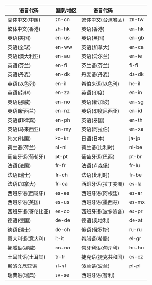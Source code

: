 | 语言代码           | 国家/地区 | 语言代码           |       |
| ------------------ | --------- | ------------------ | ----- |
| 简体中文(中国)     | zh-cn     | 繁体中文(台湾地区) | zh-tw |
| 繁体中文(香港)     | zh-hk     | 英语(香港)         | en-hk |
| 英语(美国)         | en-us     | 英语(英国)         | en-gb |
| 英语(全球)         | en-ww     | 英语(加拿大)       | en-ca |
| 英语(澳大利亚)     | en-au     | 英语(爱尔兰)       | en-ie |
| 英语(芬兰)         | en-fi     | 芬兰语(芬兰)       | fi-fi |
| 英语(丹麦)         | en-dk     | 丹麦语(丹麦)       | da-dk |
| 英语(以色列)       | en-il     | 希伯来语(以色列)   | he-il |
| 英语(南非)         | en-za     | 英语(印度)         | en-in |
| 英语(挪威)         | en-no     | 英语(新加坡)       | en-sg |
| 英语(新西兰)       | en-nz     | 英语(印度尼西亚)   | en-id |
| 英语(菲律宾)       | en-ph     | 英语(泰国)         | en-th |
| 英语(马来西亚)     | en-my     | 英语(阿拉伯)       | en-xa |
| 韩文(韩国)         | ko-kr     | 日语(日本)         | ja-jp |
| 荷兰语(荷兰)       | nl-nl     | 荷兰语(比利时)     | nl-be |
| 葡萄牙语(葡萄牙)   | pt-pt     | 葡萄牙语(巴西)     | pt-br |
| 法语(法国)         | fr-fr     | 法语(卢森堡)       | fr-lu |
| 法语(瑞士)         | fr-ch     | 法语(比利时)       | fr-be |
| 法语(加拿大)       | fr-ca     | 西班牙语(拉丁美洲) | es-la |
| 西班牙语(西班牙)   | es-es     | 西班牙语(阿根廷)   | es-ar |
| 西班牙语(美国)     | es-us     | 西班牙语(墨西哥)   | es-mx |
| 西班牙语(哥伦比亚) | es-co     | 西班牙语(波多黎各) | es-pr |
| 德语(德国)         | de-de     | 德语(奥地利)       | de-at |
| 德语(瑞士)         | de-ch     | 俄语(俄罗斯)       | ru-ru |
| 意大利语(意大利)   | it-it     | 希腊语(希腊)       | el-gr |
| 挪威语(挪威)       | no-no     | 匈牙利语(匈牙利)   | hu-hu |
| 土耳其语(土耳其)   | tr-tr     | 捷克语(捷克共和国) | cs-cz |
| 斯洛文尼亚语       | sl-sl     | 波兰语(波兰)       | pl-pl |
| 瑞典语(瑞典)       | sv-se     | 西班牙语(智利)     |       |

